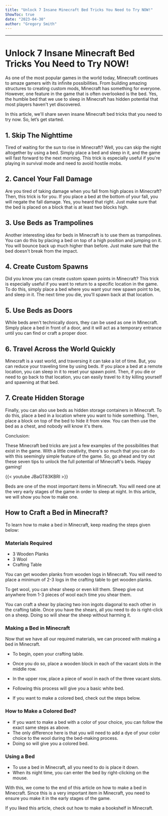 ```yaml
---
title: "Unlock 7 Insane Minecraft Bed Tricks You Need to Try NOW!"
ShowToc: true 
date: "2023-04-30"
author: "Gregory Smith"
---
```

*****
# Unlock 7 Insane Minecraft Bed Tricks You Need to Try NOW!

As one of the most popular games in the world today, Minecraft continues to amaze gamers with its infinite possibilities. From building amazing structures to creating custom mods, Minecraft has something for everyone. However, one feature in the game that is often overlooked is the bed. Yes, the humble bed that we use to sleep in Minecraft has hidden potential that most players haven't yet discovered.

In this article, we'll share seven insane Minecraft bed tricks that you need to try now. So, let’s get started.

## 1. Skip The Nighttime

Tired of waiting for the sun to rise in Minecraft? Well, you can skip the night altogether by using a bed. Simply place a bed and sleep in it, and the game will fast forward to the next morning. This trick is especially useful if you're playing in survival mode and need to avoid hostile mobs.

## 2. Cancel Your Fall Damage

Are you tired of taking damage when you fall from high places in Minecraft? Then, this trick is for you. If you place a bed at the bottom of your fall, you will negate the fall damage. Yes, you heard that right. Just make sure that the bed is placed on a block that is at least two blocks high.

## 3. Use Beds as Trampolines

Another interesting idea for beds in Minecraft is to use them as trampolines. You can do this by placing a bed on top of a high position and jumping on it. You will bounce back up much higher than before. Just make sure that the bed doesn't break from the impact.

## 4. Create Custom Spawns

Did you know you can create custom spawn points in Minecraft? This trick is especially useful if you want to return to a specific location in the game. To do this, simply place a bed where you want your new spawn point to be, and sleep in it. The next time you die, you'll spawn back at that location.

## 5. Use Beds as Doors

While beds aren't technically doors, they can be used as one in Minecraft. Simply place a bed in front of a door, and it will act as a temporary entrance until you can find or craft a proper door.

## 6. Travel Across the World Quickly

Minecraft is a vast world, and traversing it can take a lot of time. But, you can reduce your traveling time by using beds. If you place a bed at a remote location, you can sleep in it to reset your spawn point. Then, if you die or need to go back to that location, you can easily travel to it by killing yourself and spawning at that bed.

## 7. Create Hidden Storage

Finally, you can also use beds as hidden storage containers in Minecraft. To do this, place a bed in a location where you want to hide something. Then, place a block on top of the bed to hide it from view. You can then use the bed as a chest, and nobody will know it's there.

Conclusion:

These Minecraft bed tricks are just a few examples of the possibilities that exist in the game. With a little creativity, there's so much that you can do with this seemingly simple feature of the game. So, go ahead and try out these seven tips to unlock the full potential of Minecraft's beds. Happy gaming!

{{< youtube JBaGT83KBRI >}} 



Beds are one of the most important items in Minecraft. You will need one at the very early stages of the game in order to sleep at night. In this article, we will show you how to make one.
 
## How to Craft a Bed in Minecraft?
 
To learn how to make a bed in Minecraft, keep reading the steps given below:
 
### Materials Required
 
- 3 Wooden Planks
 - 3 Wool
 - Crafting Table

 
You can get wooden planks from wooden logs in Minecraft. You will need to place a minimum of 2-3 logs in the crafting table to get wooden planks.
 
To get wool, you can shear sheep or even kill them. Sheep give out anywhere from 1-3 pieces of wool each time you shear them.
 

 
You can craft a shear by placing two iron ingots diagonal to each other in the crafting table. Once you have the shears, all you need to do is right-click on a sheep. Doing so will shear the sheep without harming it.
 
### Making a Bed in Minecraft
 
Now that we have all our required materials, we can proceed with making a bed in Minecraft.
 
- To begin, open your crafting table.
 - Once you do so, place a wooden block in each of the vacant slots in the middle row.
 - In the upper row, place a piece of wool in each of the three vacant slots.

 
- Following this process will give you a basic white bed.
 - If you want to make a colored bed, check out the steps below.

 
### How to Make a Colored Bed?
 
- If you want to make a bed with a color of your choice, you can follow the exact same steps as above.
 - The only difference here is that you will need to add a dye of your color choice to the wool during the bed-making process.
 - Doing so will give you a colored bed.

 
### Using a Bed
 
- To use a bed in Minecraft, all you need to do is place it down.
 - When its night time, you can enter the bed by right-clicking on the mouse.

 
With this, we come to the end of this article on how to make a bed in Minecraft. Since this is a very important item in Minecraft, you need to ensure you make it in the early stages of the game.
 
If you liked this article, check out how to make a bookshelf in Minecraft.




